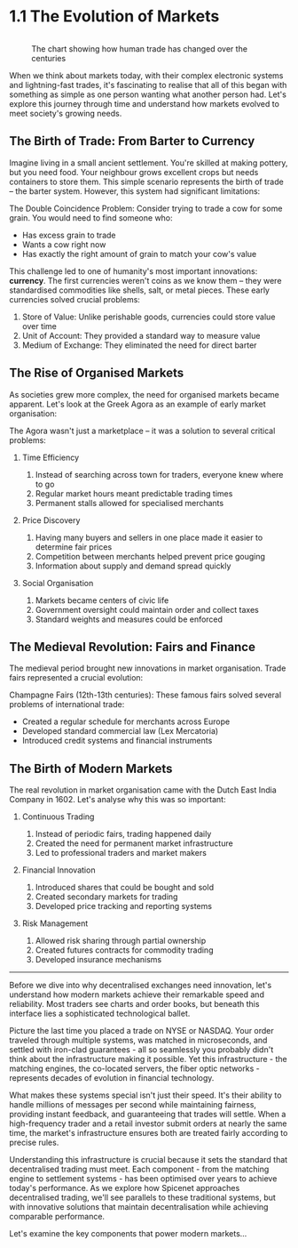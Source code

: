 # 1.1 The Evolution of Markets

<figure><img src="../.gitbook/assets/Screenshot 2024-11-27 at 8.02.35 PM.png" alt=""><figcaption><p>The chart showing how human trade has changed over the centuries</p></figcaption></figure>

When we think about markets today, with their complex electronic systems and lightning-fast trades, it's fascinating to realise that all of this began with something as simple as one person wanting what another person had. Let's explore this journey through time and understand how markets evolved to meet society's growing needs.



## The Birth of Trade: From Barter to Currency

Imagine living in a small ancient settlement. You're skilled at making pottery, but you need food. Your neighbour grows excellent crops but needs containers to store them. This simple scenario represents the birth of trade – the barter system. However, this system had significant limitations:

The Double Coincidence Problem: Consider trying to trade a cow for some grain. You would need to find someone who:

* Has excess grain to trade
* Wants a cow right now
* Has exactly the right amount of grain to match your cow's value

This challenge led to one of humanity's most important innovations: **currency**. The first currencies weren't coins as we know them – they were standardised commodities like shells, salt, or metal pieces. These early currencies solved crucial problems:

1. Store of Value: Unlike perishable goods, currencies could store value over time
2. Unit of Account: They provided a standard way to measure value
3. Medium of Exchange: They eliminated the need for direct barter

## The Rise of Organised Markets

As societies grew more complex, the need for organised markets became apparent. Let's look at the Greek Agora as an example of early market organisation:

The Agora wasn't just a marketplace – it was a solution to several critical problems:

1.  Time Efficiency

    1. Instead of searching across town for traders, everyone knew where to go
    2. Regular market hours meant predictable trading times
    3. Permanent stalls allowed for specialised merchants


2.  Price Discovery

    1. Having many buyers and sellers in one place made it easier to determine fair prices
    2. Competition between merchants helped prevent price gouging
    3. Information about supply and demand spread quickly


3.  Social Organisation

    1. Markets became centers of civic life
    2. Government oversight could maintain order and collect taxes
    3. Standard weights and measures could be enforced



## The Medieval Revolution: Fairs and Finance

The medieval period brought new innovations in market organisation. Trade fairs represented a crucial evolution:

Champagne Fairs (12th-13th centuries): These famous fairs solved several problems of international trade:

* Created a regular schedule for merchants across Europe
* Developed standard commercial law (Lex Mercatoria)
* Introduced credit systems and financial instruments



## The Birth of Modern Markets

The real revolution in market organisation came with the Dutch East India Company in 1602. Let's analyse why this was so important:

1.  Continuous Trading

    1. Instead of periodic fairs, trading happened daily
    2. Created the need for permanent market infrastructure
    3. Led to professional traders and market makers


2.  Financial Innovation

    1. Introduced shares that could be bought and sold
    2. Created secondary markets for trading
    3. Developed price tracking and reporting systems


3.  Risk Management

    1. Allowed risk sharing through partial ownership
    2. Created futures contracts for commodity trading
    3. Developed insurance mechanisms



***



Before we dive into why decentralised exchanges need innovation, let's understand how modern markets achieve their remarkable speed and reliability. Most traders see charts and order books, but beneath this interface lies a sophisticated technological ballet.

Picture the last time you placed a trade on NYSE or NASDAQ. Your order traveled through multiple systems, was matched in microseconds, and settled with iron-clad guarantees - all so seamlessly you probably didn't think about the infrastructure making it possible. Yet this infrastructure - the matching engines, the co-located servers, the fiber optic networks - represents decades of evolution in financial technology.

What makes these systems special isn't just their speed. It's their ability to handle millions of messages per second while maintaining fairness, providing instant feedback, and guaranteeing that trades will settle. When a high-frequency trader and a retail investor submit orders at nearly the same time, the market's infrastructure ensures both are treated fairly according to precise rules.

Understanding this infrastructure is crucial because it sets the standard that decentralised trading must meet. Each component - from the matching engine to settlement systems - has been optimised over years to achieve today's performance. As we explore how Spicenet approaches decentralised trading, we'll see parallels to these traditional systems, but with innovative solutions that maintain decentralisation while achieving comparable performance.

Let's examine the key components that power modern markets...
